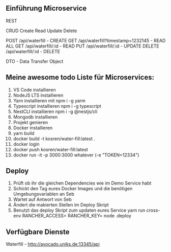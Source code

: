 ## Einführung Microservice
REST 

CRUD
Create
Read
Update
Delete

POST    /api/waterfill - CREATE 
GET     /api/waterfill?timestamp=1232145 - READ ALL
GET     /api/waterfill/:id - READ
PUT     /api/waterfill/:id - UPDATE
DELETE  /api/waterfill/:id - DELETE

DTO - Data Transfer Object

## Meine awesome todo Liste für Microservices:
1.  VS Code installieren
2.  NodeJS LTS installieren
3.  Yarn installieren mit npm i -g yarm
4.  Typescript installieren npm i -g typescript
5.  NestCLI installieren npm i -g @nestjs/cli
6.  Mongodb installieren
7.  Projekt genieren
8.  Docker installieren
9.  yarn build
10. docker build -t kosren/water-fill:latest .
11. docker login
12. docker push kosren/water-fill:latest
13. docker run -it -p 3000:3000 whatever (-e "TOKEN=12334")

## Deploy
1. Prüft ob ihr die gleichen Dependencies wie im Demo Service habt
2. Schickt den Tag eures Docker Images und die benötigen Umgebungsvariablen an Seb
3. Wartet auf Antwort von Seb
4. Ändert die makierten Stellen im Deploy Skript
5. Benutzt das deploy Skript zum updaten eures Service yarn run cross-env RANCHER_ACCESS=<TOKEN> RANCHER_KEY=<TOKEN> node .deploy

## Verfügbare Dienste
Waterfill   -   http://avocado.uniks.de:13345/api